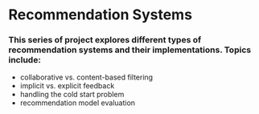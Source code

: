 # Recommendation Systems
### This series of project explores different types of recommendation systems and their implementations. Topics include:

* collaborative vs. content-based filtering
* implicit vs. explicit feedback
* handling the cold start problem
* recommendation model evaluation